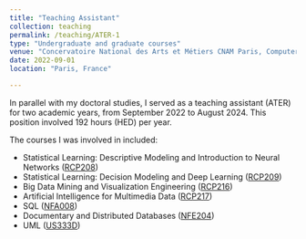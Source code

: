 ```yaml
---
title: "Teaching Assistant"
collection: teaching
permalink: /teaching/ATER-1
type: "Undergraduate and graduate courses"
venue: "Concervatoire National des Arts et Métiers CNAM Paris, Computer Science Department"
date: 2022-09-01
location: "Paris, France"

---
```


In parallel with my doctoral studies, I served as a teaching assistant (ATER) for two academic years, from September 2022 to August 2024. This position involved 192 hours (HED) per year.

The courses I was involved in included:

- Statistical Learning: Descriptive Modeling and Introduction to Neural Networks ([RCP208](https://cedric.cnam.fr/vertigo/Cours/ml/))
- Statistical Learning: Decision Modeling and Deep Learning ([RCP209](https://cedric.cnam.fr/vertigo/cours/ml2/))
- Big Data Mining and Visualization Engineering ([RCP216](https://cedric.cnam.fr/vertigo/Cours/RCP216/))
- Artificial Intelligence for Multimedia Data ([RCP217](https://cedric.cnam.fr/vertigo/cours/RCP217/))
- SQL ([NFA008](https://formation.cnam.fr/rechercher-par-discipline/bases-de-donnees-208563.kjsp))
- Documentary and Distributed Databases ([NFE204](http://b3d.bdpedia.fr/intro.html))
- UML ([US333D](https://formation.cnam.fr/rechercher-par-discipline/conception-des-systemes-d-information-1538927.kjsp?RF=))


